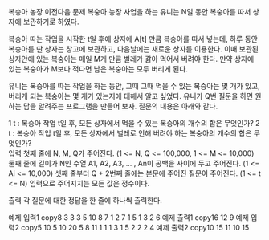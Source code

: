 복숭아 농장
이전다음
문제
복숭아 농장 사업을 하는 유니는 N일 동안 복숭아를 따서 상자에 보관하기로 하였다.

복숭아 따는 작업을 시작한 t일 후에 상자에 A[t] 만큼 복숭아를 따서 넣는데, 하루 동안 복숭아를 딴 상자는 창고에 보관하고, 다음날에는 새로운 상자를 이용한다. 이때 보관된 상자안에 있는 복숭아는 매일 M개 만큼 벌레가 갉아 먹어서 버려야 한다. 만약 상자에 있는 복숭아가 M보다 적다면 남은 복숭아는 모두 버리게 된다.

유니는 복숭아를 따는 작업을 하는 동안, 그때 그때 먹을 수 있는 복숭아는 몇 개가 있고, 버리게 되는 복숭아는 몇 개가 있는지에 대해서 알고 싶었다. 유니가 Q번 질문을 하면 원하는 답을 알려주는 프로그램을 만들어 보자. 질문의 내용은 아래와 같다.

1 t : 복숭아 작업 t일 후, 모든 상자에서 먹을 수 있는 복숭아의 개수의 합은 무엇인가?
2 t : 복숭아 작업 t일 후, 모든 상자에서 벌레로 인해 버려야 하는 복숭아의 개수의 합은 무엇인가?  
입력
첫째 줄에 N, M, Q가 주어진다. (1 <= N, Q <= 100,000, 1 <= M <= 10,000) 둘째 줄에 길이가 N인 수열 A1, A2, A3, ... , An이 공백을 사이에 두고 주어진다. (1 <= Ai <= 10,000) 셋째 줄부터 Q + 2번째 줄에는 본문에 주어진 질문이 주어진다. (1 <= t <= N) 입력으로 주어지지는 모든 값은 정수이다.

출력
각 질문에 대한 정답을 한 줄에 하나씩 출력한다.

예제 입력1
copy8 3 3
3 5 10 8 7 1 2 7
1 5
1 3
2 6
예제 출력1
copy16
12
9
예제 입력2
copy5 10 5
10 20 5 8 11
1 1
1 3
1 5
2 2
2 4
예제 출력2
copy10
15
11
10
15